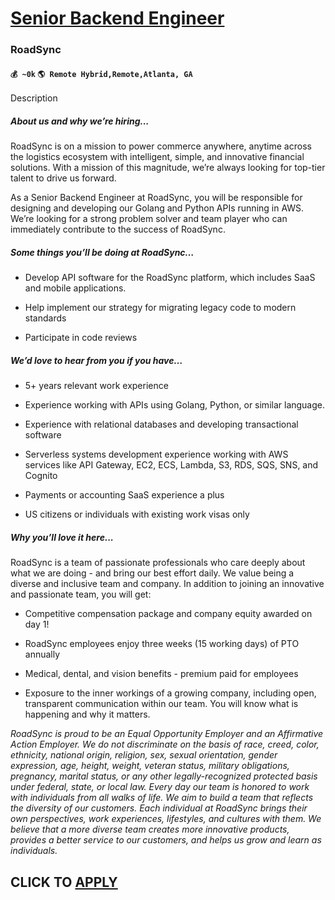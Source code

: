 # [Senior Backend Engineer](https://www.remotewlb.com/apply/senior-backend-engineer-82310)  
### RoadSync  
#### `💰 ~0k` `🌎 Remote Hybrid,Remote,Atlanta, GA`  

Description

##### **About us and why we’re hiring...**

RoadSync is on a mission to power commerce anywhere, anytime across the logistics ecosystem with intelligent, simple, and innovative financial solutions. With a mission of this magnitude, we’re always looking for top-tier talent to drive us forward.

As a Senior Backend Engineer at RoadSync, you will be responsible for designing and developing our Golang and Python APIs running in AWS. We’re looking for a strong problem solver and team player who can immediately contribute to the success of RoadSync.

##### **Some things you’ll be doing at RoadSync…**

  * Develop API software for the RoadSync platform, which includes SaaS and mobile applications.

  * Help implement our strategy for migrating legacy code to modern standards

  * Participate in code reviews

#####  **We’d love to hear from you if you have…**

  * 5+ years relevant work experience

  * Experience working with APIs using Golang, Python, or similar language.

  * Experience with relational databases and developing transactional software

  * Serverless systems development experience working with AWS services like API Gateway, EC2, ECS, Lambda, S3, RDS, SQS, SNS, and Cognito

  * Payments or accounting SaaS experience a plus

  * US citizens or individuals with existing work visas only

#####  **Why you’ll love it here...**

RoadSync is a team of passionate professionals who care deeply about what we are doing - and bring our best effort daily. We value being a diverse and inclusive team and company. In addition to joining an innovative and passionate team, you will get:

  * Competitive compensation package and company equity awarded on day 1!

  * RoadSync employees enjoy three weeks (15 working days) of PTO annually

  * Medical, dental, and vision benefits - premium paid for employees

  * Exposure to the inner workings of a growing company, including open, transparent communication within our team. You will know what is happening and why it matters.

_RoadSync is proud to be an Equal Opportunity Employer and an Affirmative Action Employer. We do not discriminate on the basis of race, creed, color, ethnicity, national origin, religion, sex, sexual orientation, gender expression, age, height, weight, veteran status, military obligations, pregnancy, marital status, or any other legally-recognized protected basis under federal, state, or local law. Every day our team is honored to work with individuals from all walks of life. We aim to build a team that reflects the diversity of our customers. Each individual at RoadSync brings their own perspectives, work experiences, lifestyles, and cultures with them. We believe that a more diverse team creates more innovative products, provides a better service to our customers, and helps us grow and learn as individuals._

  

  
## CLICK TO [APPLY](https://www.remotewlb.com/apply/senior-backend-engineer-82310)

